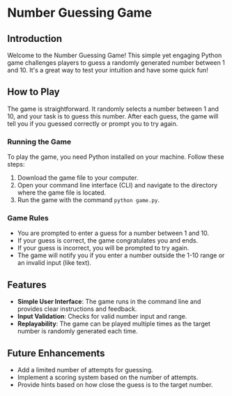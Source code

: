 # Number Guessing Game

## Introduction
Welcome to the Number Guessing Game! This simple yet engaging Python game challenges players to guess a randomly generated number between 1 and 10. It's a great way to test your intuition and have some quick fun!

## How to Play
The game is straightforward. It randomly selects a number between 1 and 10, and your task is to guess this number. After each guess, the game will tell you if you guessed correctly or prompt you to try again.

### Running the Game
To play the game, you need Python installed on your machine. Follow these steps:

1. Download the game file to your computer.
2. Open your command line interface (CLI) and navigate to the directory where the game file is located.
3. Run the game with the command `python game.py`.

### Game Rules
- You are prompted to enter a guess for a number between 1 and 10.
- If your guess is correct, the game congratulates you and ends.
- If your guess is incorrect, you will be prompted to try again.
- The game will notify you if you enter a number outside the 1-10 range or an invalid input (like text).

## Features
- **Simple User Interface**: The game runs in the command line and provides clear instructions and feedback.
- **Input Validation**: Checks for valid number input and range.
- **Replayability**: The game can be played multiple times as the target number is randomly generated each time.

## Future Enhancements
- Add a limited number of attempts for guessing.
- Implement a scoring system based on the number of attempts.
- Provide hints based on how close the guess is to the target number.
